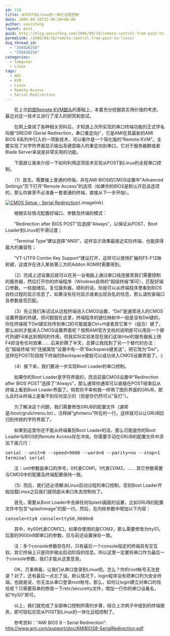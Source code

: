 ```yaml
---
id: 110
title: 从POST到Linux的一体化远程控制
date: 2006-09-18T22:40:29+00:00
author: oasisfeng
layout: post
guid: http://blog.oasisfeng.com/2006/09/18/remote-control-from-post-to-linux/
permalink: /2006/09/18/remote-control-from-post-to-linux/
dsq_thread_id:
  - "250426258"
  - "250426258"
categories:
  - Computer
  - Linux
tags:
  - AMI
  - KVM
  - Linux
  - Remote-Access
  - Serial-Redirection
---
```

　　在上次[初尝Remote KVM甜头](http://blog.oasisfeng.com/2006/09/05/diy-remote-kvm-server/)的基础上，本着充分挖掘其实用价值的考虑，最近对这一技术又进行了深入的研究和尝试。

　　在网上查阅了各种相关资料后，才知道上次所实现的串口终端功能的正式学名叫做“SREDIR (Serial Redirection，串口重定向)”，它是AMI在其最新的AMI BIOS 8系列中引入的一项新技术，可以看作是一个简化版的“Remote KVM”。主要实现了对字符界面显示输出及键盘输入的重定向到串口，它对于服务器群或者Blade Server来说是非常实用的功能。

　　下面就让我来介绍一下如何利用这项技术实现从POST到Linux的全程串口控制。

<!--more-->　　（1）首先，需要接上普通的终端，并在AMI BIOS的CMOS设置中“Advanced Settings”页下打开“Remote Access”的选项（如果你的BIOS是默认开启该选项的，那么你甚至不必准备一套普通的终端，直接从下一步开始）。

[<img id="image116" alt="CMOS Setup - Serial Redirection" src="https://blog.oasisfeng.com/wp-content/uploads/2006/09/sr_setup.jpg" />](http://blog.oasisfeng.com/wp-content/uploads/2006/09/sr_setup.jpg "CMOS Setup - Serial Redirection"){.imagelink}

　　根据实际情况配置好端口、参数及终端的模式：

　　“Redirection after BIOS POST”应选择“Always”，以保证从POST、Boot Loader到Linux的平滑过渡；
  
　　“Terminal Type”建议选择“ANSI”，这样显示效果最接近实际终端，也能获得最大的兼容性；
  
　　“VT-UTF8 Combo Key Support”建议打开，这样可以使用扩展的F5-F12映射键，这或许在进入某些第三方的Addon ROM时需要用到。

　　（2）完成上述设置后就可以在另一台电脑上通过串口线连接至我们需要控制的服务器，然后打开你的终端程序（Windows自带的“超级终端”即可），匹配好端口参数。一些就绪后，复位服务器，顺利的话，你就可以从终端程序里看到BIOS自检过程的显示信息了。如果没有任何显示或者出现杂乱的信息，那么请检查端口及参数是否匹配。

　　（3）先让我们来试试从远程终端进入CMOS设置，“Del”是通常进入的CMOS设置界面的热键。但问题就在这里，终端程序的键位映射中一般是没有Del键的，你在终端按下Del键实际传到串口的可能就是Ctrl+H或者其它某个（组合）键了。那么如何才能进入CMOS设置界面呢？按照AMI官方文档的说明是可以用另一个替代热键F4来达到相同的作用，但我实际实验发现在我们这块Intel的服务器板上按F4却没有任何效果…… 后来折腾了半天，总算让我找到了另一个替代的办法：在“超级终端”的“连接属性”设置中有一项“Backspace键发送”，把它改为“Del”。这样在POST阶段按下终端的Backspace键就可以成功进入CMOS设置界面了。:)

　　（4）接下来，我们要进一步实现Boot Loader的串口控制。

　　如果你的Boot Loader是字符界面的，而且前面CMOS设置中“Redirection after BIOS POST”选择了“Always”，那么通常你通常可以直接在POST结束后从终端上看到Boot Loader界面了。倘若你不幸和我一样用了图形界面的GRUB，那么此时从终端上是看不到任何显示的（但是你仍然可以“盲打”）。

　　为了解决这个问题，我们需要修改GRUB的配置文件（通常是/boot/grub/menu.lst），注释掉“gfxmenu”所在的一行。这样就可以让GRUB回归到传统的字符界面了。

　　如果到这里你还不能从终端看到Boot Loader的话，那么可能是你的Boot Loader与BIOS的Remote Access存在冲突。你需要手动在GRUB的配置文件中添加下面几行：

<pre>serial --unit=0 --speed=9600 --word=8 --parity=no --stop=1
terminal serial</pre>

　　注：unit参数是串口的序号，0代表COM1，1代表COM2，…… 其它参数需要与CMOS中的配置及终端配置保持一致。

　　（5）而后，我们还必须解决Linux启动过程的串口控制，否则Boot Loader开始加载Linux之后我们就彻底从串口失去控制权了。

　　首先，需要从Boot Loader中去掉任何Splash画面的设置，比如GRUB的配置文件中包含“splashimage”的那一行。然后，在内核参数中增加以下内容：

<pre>console=tty0 console=ttyS0,9600n8</pre>

　　其中，ttyS0代表COM1口，如果你使用的是COM2，那么需要修改为ttyS1。后面的9600n8即串口的参数，应与前述设置保存一致。

　　注：多个console参数存在时，只有最后一个console指定的终端具有交互权，其它终端上只是同步输出启动阶段的信息。所以这里一定要将串口作为最后一个console参数，我们才能从这里登录。

　　OK，万事俱备，让我们从串口登录到Linux吧。怎么？你的root帐号无法登录？对了，还有最后一点忘了说。默认情况下，login程序没有把串口列为安全终端，也就是说，你无法从串口登录root帐号。那么，如何让login建立对串口的信任呢？只需要简单的修改一下/etc/securetty文件，增加一行你的串口设备名，如“ttyS0”即可。

　　以上，我们就完成了全部串口控制所需的步骤，结合上次例子中提到的终端服务，即可轻松实现从POST到Linux的一体化远程控制了。

　　参考资料：“AMI BIOS 8 &#8211; Serial Redirection”: http://www.ami.com/support/doc/AMIBIOS8-SerialRedirection.pdf